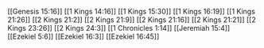 [[Genesis 15:16]]
[[1 Kings 14:16]]
[[1 Kings 15:30]]
[[1 Kings 16:19]]
[[1 Kings 21:26]]
[[2 Kings 21:2]]
[[2 Kings 21:9]]
[[2 Kings 21:16]]
[[2 Kings 21:21]]
[[2 Kings 23:26]]
[[2 Kings 24:3]]
[[1 Chronicles 1:14]]
[[Jeremiah 15:4]]
[[Ezekiel 5:6]]
[[Ezekiel 16:3]]
[[Ezekiel 16:45]]
